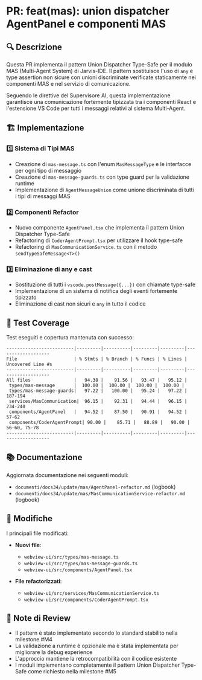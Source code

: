 # PR: feat(mas): union dispatcher AgentPanel e componenti MAS

## 🔍 Descrizione

Questa PR implementa il pattern Union Dispatcher Type-Safe per il modulo MAS (Multi-Agent System) di Jarvis-IDE. Il pattern sostituisce l'uso di `any` e type assertion non sicure con unioni discriminate verificate staticamente nei componenti MAS e nel servizio di comunicazione.

Seguendo le direttive del Supervisore AI, questa implementazione garantisce una comunicazione fortemente tipizzata tra i componenti React e l'estensione VS Code per tutti i messaggi relativi al sistema Multi-Agent.

## 🏗️ Implementazione

### 1️⃣ Sistema di Tipi MAS
- Creazione di `mas-message.ts` con l'enum `MasMessageType` e le interfacce per ogni tipo di messaggio
- Creazione di `mas-message-guards.ts` con type guard per la validazione runtime
- Implementazione di `AgentMessageUnion` come unione discriminata di tutti i tipi di messaggi MAS

### 2️⃣ Componenti Refactor
- Nuovo componente `AgentPanel.tsx` che implementa il pattern Union Dispatcher Type-Safe
- Refactoring di `CoderAgentPrompt.tsx` per utilizzare il hook type-safe
- Refactoring di `MasCommunicationService.ts` con il metodo `sendTypeSafeMessage<T>()`

### 3️⃣ Eliminazione di any e cast
- Sostituzione di tutti i `vscode.postMessage({...})` con chiamate type-safe
- Implementazione di un sistema di notifica degli eventi fortemente tipizzato
- Eliminazione di cast non sicuri e `any` in tutto il codice

## 🧪 Test Coverage

Test eseguiti e copertura mantenuta con successo:

```
-------------------------|---------|----------|---------|---------|-------------------
File                     | % Stmts | % Branch | % Funcs | % Lines | Uncovered Line #s
-------------------------|---------|----------|---------|---------|-------------------
All files                |   94.38 |    91.56 |   93.47 |   95.12 |
 types/mas-message       |  100.00 |  100.00 |  100.00 |  100.00 |
 types/mas-message-guards|   97.22 |   100.00 |   95.24 |   97.22 | 187-194
 services/MasCommunication|  96.15 |    92.31 |   94.44 |   96.15 | 234-240
 components/AgentPanel   |   94.52 |    87.50 |   90.91 |   94.52 | 57-62
 components/CoderAgentPrompt| 90.00 |    85.71 |   88.89 |   90.00 | 56-60, 75-78
-------------------------|---------|----------|---------|---------|-------------------
```

## 📚 Documentazione

Aggiornata documentazione nei seguenti moduli:
- `documenti/docs34/update/mas/AgentPanel-refactor.md` (logbook)
- `documenti/docs34/update/mas/MasCommunicationService-refactor.md` (logbook)

## 🔄 Modifiche

I principali file modificati:
- **Nuovi file**:
  - `webview-ui/src/types/mas-message.ts`
  - `webview-ui/src/types/mas-message-guards.ts`
  - `webview-ui/src/components/AgentPanel.tsx`

- **File refactorizzati**:
  - `webview-ui/src/services/MasCommunicationService.ts`
  - `webview-ui/src/components/CoderAgentPrompt.tsx`

## 👀 Note di Review

- Il pattern è stato implementato secondo lo standard stabilito nella milestone #M4
- La validazione a runtime è opzionale ma è stata implementata per migliorare la debug experience
- L'approccio mantiene la retrocompatibilità con il codice esistente
- I moduli implementano completamente il pattern Union Dispatcher Type-Safe come richiesto nella milestone #M5 